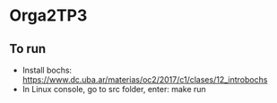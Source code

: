 # Orga2TP3

To run
--------------------------
- Install bochs: https://www.dc.uba.ar/materias/oc2/2017/c1/clases/12_introbochs
- In Linux console, go to src folder, enter: make run

